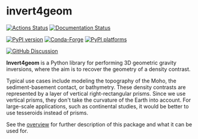 # invert4geom

[![Actions Status][actions-badge]][actions-link]
[![Documentation Status][rtd-badge]][rtd-link]

[![PyPI version][pypi-version]][pypi-link]
[![Conda-Forge][conda-badge]][conda-link]
[![PyPI platforms][pypi-platforms]][pypi-link]

[![GitHub Discussion][github-discussions-badge]][github-discussions-link]

<!-- SPHINX-START -->

**Invert4geom** is a Python library for performing 3D geometric gravity
inversions, where the aim is to recover the geometry of a density contrast.

Typical use cases include modeling the topography of the Moho, the
sediment-basement contact, or bathymetry. These density contrasts are
represented by a layer of vertical right-rectangular prisms. Since we use
vertical prisms, they don't take the curvature of the Earth into account. For
large-scale applications, such as continental studies, it would be better to use
tesseroids instead of prisms.

See the [overview](overview.md) for further description of this package and what
it can be used for.

<!-- prettier-ignore-start -->
[actions-badge]:            https://github.com/mdtanker/invert4geom/workflows/CI/badge.svg
[actions-link]:             https://github.com/mdtanker/invert4geom/actions
[conda-badge]:              https://img.shields.io/conda/vn/conda-forge/invert4geom
[conda-link]:               https://github.com/conda-forge/invert4geom-feedstock
[github-discussions-badge]: https://img.shields.io/static/v1?label=Discussions&message=Ask&color=blue&logo=github
[github-discussions-link]:  https://github.com/mdtanker/invert4geom/discussions
[pypi-link]:                https://pypi.org/project/invert4geom/
[pypi-platforms]:           https://img.shields.io/pypi/pyversions/invert4geom
[pypi-version]:             https://img.shields.io/pypi/v/invert4geom
[rtd-badge]:                https://readthedocs.org/projects/invert4geom/badge/?version=latest
[rtd-link]:                 https://invert4geom.readthedocs.io/en/latest/?badge=latest

<!-- prettier-ignore-end -->
